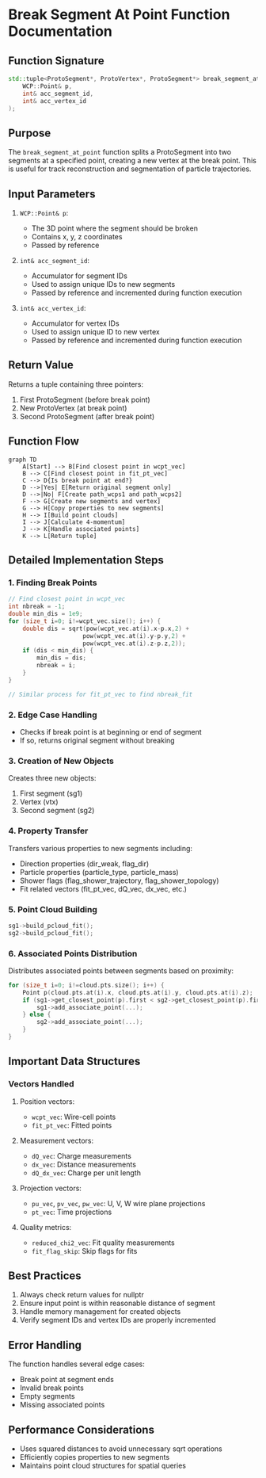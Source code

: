 # Break Segment At Point Function Documentation

## Function Signature
```cpp
std::tuple<ProtoSegment*, ProtoVertex*, ProtoSegment*> break_segment_at_point(
    WCP::Point& p, 
    int& acc_segment_id, 
    int& acc_vertex_id
);
```

## Purpose
The `break_segment_at_point` function splits a ProtoSegment into two segments at a specified point, creating a new vertex at the break point. This is useful for track reconstruction and segmentation of particle trajectories.

## Input Parameters

1. `WCP::Point& p`: 
   - The 3D point where the segment should be broken
   - Contains x, y, z coordinates
   - Passed by reference

2. `int& acc_segment_id`:
   - Accumulator for segment IDs
   - Used to assign unique IDs to new segments
   - Passed by reference and incremented during function execution

3. `int& acc_vertex_id`:
   - Accumulator for vertex IDs
   - Used to assign unique ID to new vertex
   - Passed by reference and incremented during function execution

## Return Value

Returns a tuple containing three pointers:
1. First ProtoSegment (before break point)
2. New ProtoVertex (at break point)
3. Second ProtoSegment (after break point)

## Function Flow

```mermaid
graph TD
    A[Start] --> B[Find closest point in wcpt_vec]
    B --> C[Find closest point in fit_pt_vec]
    C --> D{Is break point at end?}
    D -->|Yes| E[Return original segment only]
    D -->|No| F[Create path_wcps1 and path_wcps2]
    F --> G[Create new segments and vertex]
    G --> H[Copy properties to new segments]
    H --> I[Build point clouds]
    I --> J[Calculate 4-momentum]
    J --> K[Handle associated points]
    K --> L[Return tuple]
```

## Detailed Implementation Steps

### 1. Finding Break Points
```cpp
// Find closest point in wcpt_vec
int nbreak = -1;
double min_dis = 1e9;
for (size_t i=0; i!=wcpt_vec.size(); i++) {
    double dis = sqrt(pow(wcpt_vec.at(i).x-p.x,2) + 
                     pow(wcpt_vec.at(i).y-p.y,2) + 
                     pow(wcpt_vec.at(i).z-p.z,2));
    if (dis < min_dis) {
        min_dis = dis;
        nbreak = i;
    }
}

// Similar process for fit_pt_vec to find nbreak_fit
```

### 2. Edge Case Handling
- Checks if break point is at beginning or end of segment
- If so, returns original segment without breaking

### 3. Creation of New Objects
Creates three new objects:
1. First segment (sg1)
2. Vertex (vtx)
3. Second segment (sg2)

### 4. Property Transfer
Transfers various properties to new segments including:
- Direction properties (dir_weak, flag_dir)
- Particle properties (particle_type, particle_mass)
- Shower flags (flag_shower_trajectory, flag_shower_topology)
- Fit related vectors (fit_pt_vec, dQ_vec, dx_vec, etc.)

### 5. Point Cloud Building
```cpp
sg1->build_pcloud_fit();
sg2->build_pcloud_fit();
```

### 6. Associated Points Distribution
Distributes associated points between segments based on proximity:
```cpp
for (size_t i=0; i!=cloud.pts.size(); i++) {
    Point p(cloud.pts.at(i).x, cloud.pts.at(i).y, cloud.pts.at(i).z);
    if (sg1->get_closest_point(p).first < sg2->get_closest_point(p).first) {
        sg1->add_associate_point(...);
    } else {
        sg2->add_associate_point(...);
    }
}
```

## Important Data Structures

### Vectors Handled
1. Position vectors:
   - `wcpt_vec`: Wire-cell points
   - `fit_pt_vec`: Fitted points

2. Measurement vectors:
   - `dQ_vec`: Charge measurements
   - `dx_vec`: Distance measurements
   - `dQ_dx_vec`: Charge per unit length

3. Projection vectors:
   - `pu_vec`, `pv_vec`, `pw_vec`: U, V, W wire plane projections
   - `pt_vec`: Time projections

4. Quality metrics:
   - `reduced_chi2_vec`: Fit quality measurements
   - `fit_flag_skip`: Skip flags for fits

## Best Practices

1. Always check return values for nullptr
2. Ensure input point is within reasonable distance of segment
3. Handle memory management for created objects
4. Verify segment IDs and vertex IDs are properly incremented

## Error Handling

The function handles several edge cases:
- Break point at segment ends
- Invalid break points
- Empty segments
- Missing associated points

## Performance Considerations

- Uses squared distances to avoid unnecessary sqrt operations
- Efficiently copies properties to new segments
- Maintains point cloud structures for spatial queries